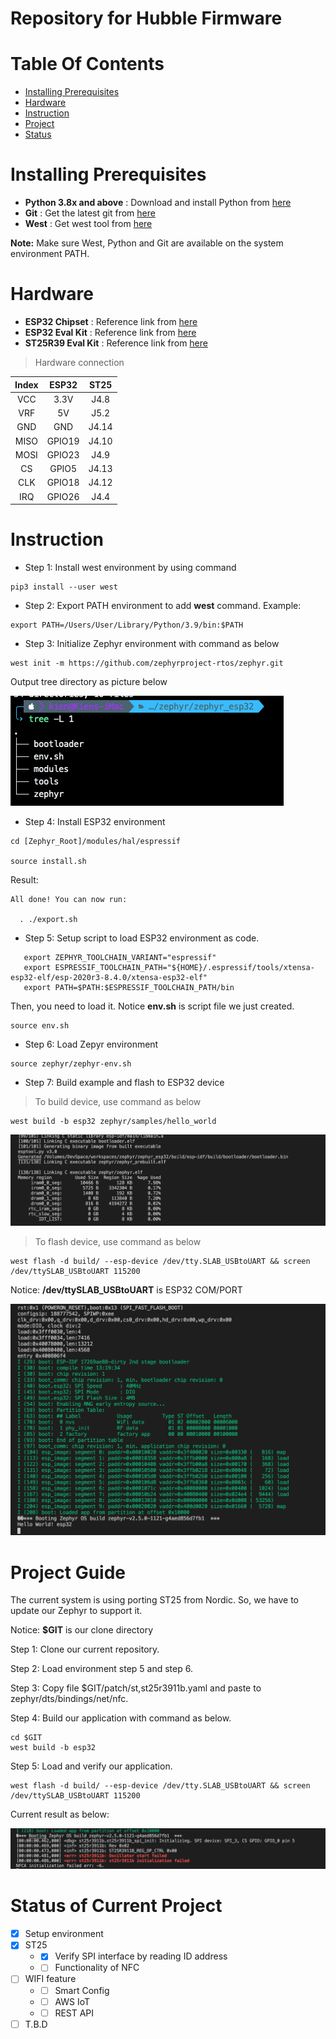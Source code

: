 # Repository for Hubble Firmware

# Table Of Contents
* [ Installing Prerequisites ](#Prerequisites) <br>
* [ Hardware ](#Hardware) <br>
* [ Instruction ](#Instruction) <br>
* [ Project ](#Project) <br>
* [ Status ](#Status) <br>

<a name="Prerequisites"></a>
# Installing Prerequisites
* **Python 3.8x and above** : Download and install Python from <a href="https://www.python.org/downloads/">here</a>
* **Git** : Get the latest git from <a href ="https://git-scm.com/downloads">here</a>
* **West** : Get west tool from <a href ="https://docs.zephyrproject.org/latest/guides/west/">here</a>

**Note:** Make sure West, Python and Git are available on the system environment PATH.

<a name="Hardware"></a>
# Hardware

*  **ESP32 Chipset** : Reference link from <a href = "https://www.espressif.com/en/products/socs/esp32"> here </a>
*  **ESP32 Eval Kit** : Reference link from <a href = "https://www.espressif.com/en/products/devkits"> here </a>
*  **ST25R39 Eval Kit** : Reference link from <a href = "https://www.st.com/en/evaluation-tools/st25r3916-disco.html"> here </a>

> Hardware connection

| Index |  ESP32 |  ST25 |
|:-----:|:------:|:-----:|
|  VCC  |  3.3V  |  J4.8 |
|  VRF  |   5V   |  J5.2 |
|  GND  |   GND  | J4.14 |
|  MISO | GPIO19 | J4.10 |
|  MOSI | GPIO23 |  J4.9 |
|   CS  |  GPIO5 | J4.13 |
|  CLK  | GPIO18 | J4.12 |
|  IRQ  | GPIO26 |  J4.4 |

<a name="Instruction"></a>
# Instruction

* Step 1: Install west environment by using command 

```
pip3 install --user west
```

* Step 2: Export PATH environment to add **west** command. Example:

```
export PATH=/Users/User/Library/Python/3.9/bin:$PATH
```

* Step 3: Initialize Zephyr environment with command as below

```
west init -m https://github.com/zephyrproject-rtos/zephyr.git
```

Output tree directory as picture below

![Zephyr View](./docs/img/tree_view.png)

* Step 4: Install ESP32 environment 

```
cd [Zephyr_Root]/modules/hal/espressif

source install.sh

```

Result:

```
All done! You can now run:

  . ./export.sh
```

* Step 5: Setup script to load ESP32 environment as code.

```
   export ZEPHYR_TOOLCHAIN_VARIANT="espressif"
   export ESPRESSIF_TOOLCHAIN_PATH="${HOME}/.espressif/tools/xtensa-esp32-elf/esp-2020r3-8.4.0/xtensa-esp32-elf"
   export PATH=$PATH:$ESPRESSIF_TOOLCHAIN_PATH/bin

```

Then, you need to load it. Notice **env.sh** is script file we just created.

```
source env.sh
```

* Step 6: Load Zepyr environment

```
source zephyr/zephyr-env.sh
```

* Step 7: Build example and flash to ESP32 device

> To build device, use command as below 

```
west build -b esp32 zephyr/samples/hello_world
```

![Build Result](./docs/img/hello_world.png)

> To flash device, use command as below

```
west flash -d build/ --esp-device /dev/tty.SLAB_USBtoUART && screen /dev/ttySLAB_USBtoUART 115200
```

Notice: **/dev/ttySLAB_USBtoUART** is ESP32 COM/PORT

![Flash Result](./docs/img/flash_result.png)

<a name="Project"></a>
# Project Guide

The current system is using porting ST25 from Nordic. So, we have to update our Zephyr to support it.

Notice: **$GIT** is our clone directory  

Step 1: Clone our current repository.  

Step 2: Load environment step 5 and step 6.  

Step 3: Copy file $GIT/patch/st,st25r3911b.yaml and paste to zephyr/dts/bindings/net/nfc.  

Step 4: Build our application with command as below. 

```
cd $GIT
west build -b esp32
```

Step 5: Load and verify our application.

```
west flash -d build/ --esp-device /dev/tty.SLAB_USBtoUART && screen /dev/ttySLAB_USBtoUART 115200
```

Current result as below:

![Result](./docs/img/proj_result.png)

<a name="Status"></a>
# Status of Current Project

- [x] Setup environment  
- [x] ST25  
  + - [x] Verify SPI interface by reading ID address  
  + - [ ] Functionality of NFC  
- [ ] WIFI feature
  + - [ ] Smart Config
  + - [ ] AWS IoT
  + - [ ] REST API
- [ ] T.B.D